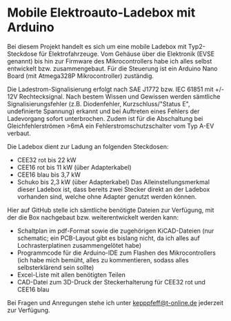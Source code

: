 # Mobile Elektroauto-Ladebox mit Arduino

Bei diesem Projekt handelt es sich um eine mobile Ladebox mit Typ2-Steckdose für Elektrofahrzeuge. Vom Gehäuse über die Elektronik (EVSE genannt) bis hin zur Firmware des Mikrocontrollers habe ich alles selbst entwickelt bzw. zusammengebaut. Für die Steuerung ist ein Arduino Nano Board (mit Atmega328P Mikrocontroller) zuständig.

Die Ladestrom-Signalisierung erfolgt nach SAE J1772 bzw. IEC 61851 mit +/- 12V Rechtecksignal. Nach bestem Wissen und Gewissen werden sämtliche Signalisierungsfehler (z.B. Diodenfehler, Kurzschluss/"Status E", undefinierte Spannung) erkannt und bei Auftreten eines Fehlers der Ladevorgang sofort unterbrochen. Zudem ist für die Abschaltung bei Gleichfehlerströmen >6mA ein Fehlerstromschutzschalter vom Typ A-EV verbaut.

Die Ladebox dient zur Ladung an folgenden Steckdosen:
- CEE32 rot bis 22 kW
- CEE16 rot bis 11 kW (über Adapterkabel)
- CEE16 blau bis 3,7 kW
- Schuko bis 2,3 kW (über Adapterkabel) 
Das Alleinstellungsmerkmal dieser Ladebox ist, dass bereits zwei Stecker direkt an der Ladebox vorhanden sind, welche ohne Adapter genutzt werden können.  

Hier auf GitHub stelle ich sämtliche benötigte Dateien zur Verfügung, mit der die Box nachgebaut bzw. weiterentwickelt werden kann:
- Schaltplan im pdf-Format sowie die zugehörigen KiCAD-Dateien (nur schematic; ein PCB-Layout gibt es bislang nicht, da ich alles auf Lochrasterplatinen zusammengelötet habe)
- Programmcode für die Arduino-IDE zum Flashen des Mikrocontrollers (ich habe mich bemüht, alles zu kommentieren, sodass alles selbsterklärend sein sollte)
- Excel-Liste mit allen benötigten Teilen
- CAD-Datei zum 3D-Druck der Steckerhalterung für CEE32 rot und CEE16 blau

Bei Fragen und Anregungen stehe ich unter kepppfeff@t-online.de jederzeit zur Verfügung.
